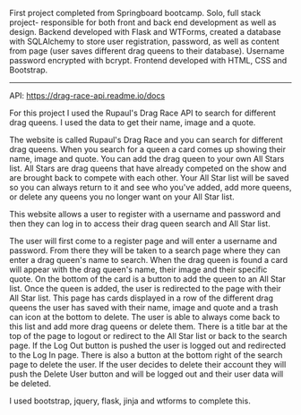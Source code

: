 First project completed from Springboard bootcamp. Solo, full stack project- responsible for both front and back end development as well as design. Backend developed with Flask and WTForms, created a database with SQLAlchemy to store user registration, password, as well as content from page (user saves different drag queens to their database). Username password encrypted with bcrypt. Frontend developed with HTML, CSS and Bootstrap. 



*****************************************
API: https://drag-race-api.readme.io/docs


For this project I used the Rupaul's Drag Race API to search for different drag queens. I used the data to get their name, image and a quote. 

The website is called Rupaul's Drag Race and you can search for different drag queens. When you search for a queen a card comes up showing their name, image and quote. You can add the drag queen to your own All Stars list. All Stars are drag queens that have already competed on the show and are brought back to compete with each other. Your All Star list will be saved so you can always return to it and see who you've added, add more queens, or delete any queens you no longer want on your All Star list. 

This website allows a user to register with a username and password and then they can log in to access their drag queen search and All Star list. 

The user will first come to a register page and will enter a username and password. From there they will be taken to a search page where they can enter a drag queen's name to search. When the drag queen is found a card will appear with the drag queen's name, their image and their specific quote. On the bottom of the card is a button to add the queen to an All Star list. Once the queen is added, the user is redirected to the page with their All Star list. This page has cards displayed in a row of the different drag queens the user has saved with their name, image and quote and a trash can icon at the bottom to delete. The user is able to always come back to this list and add more drag queens or delete them. There is a title bar at the top of the page to logout or redirect to the All Star list or back to the search page. If the Log Out button is pushed the user is logged out and redirected to the Log In page. There is also a button at the bottom right of the search page to delete the user. If the user decides to delete their account they will push the Delete User button and will be logged out and their user data will be deleted. 

I used bootstrap, jquery, flask, jinja and wtforms to complete this. 
